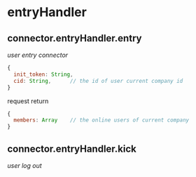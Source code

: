 # entryHandler

## connector.entryHandler.entry
*user entry connector*
```javascript
{
  init_token: String,
  cid: String,      // the id of user current company id
}
```
request return
```javascript
{
  members: Array    // the online users of current company
}
```

## connector.entryHandler.kick
*user log out*